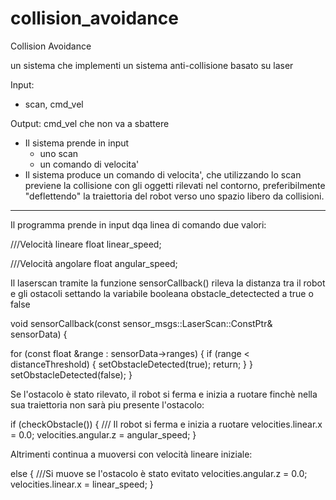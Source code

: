 # collision_avoidance

Collision Avoidance

un sistema che implementi un sistema anti-collisione basato su laser

Input: 
   - scan, cmd_vel

Output: cmd_vel che non va a sbattere
   - Il sistema prende in input
     - uno scan
     - un comando di velocita'
   - Il sistema produce un comando di velocita', che utilizzando lo scan
     previene la collisione con gli oggetti rilevati nel contorno,
     preferibilmente "deflettendo" la traiettoria del robot verso uno
     spazio libero da collisioni.

----------------------------------------------------------------------------------------------------

Il programma prende in input dqa linea di comando due valori:

///Velocità lineare
float linear_speed;

///Velocità angolare
float angular_speed;

Il laserscan tramite la funzione sensorCallback() rileva la distanza tra il robot e gli ostacoli settando la variabile booleana obstacle_detectected
a true o false 

void sensorCallback(const sensor_msgs::LaserScan::ConstPtr& sensorData) {
 
  for (const float &range : sensorData->ranges) {
    if (range < distanceThreshold) {
      setObstacleDetected(true);
      return;
    }
  }
  setObstacleDetected(false);
}

Se l'ostacolo è stato rilevato, il robot si ferma e inizia a ruotare finchè nella sua traiettoria non sarà piu presente l'ostacolo:

   if (checkObstacle()) {
     /// Il robot si ferma e inizia a ruotare
     velocities.linear.x = 0.0;
     velocities.angular.z = angular_speed;
   } 
        
 Altrimenti continua a muoversi con velocità lineare iniziale:
 
   else {
    ///Si muove se l'ostacolo è stato evitato
    velocities.angular.z = 0.0;
    velocities.linear.x = linear_speed;
  }
